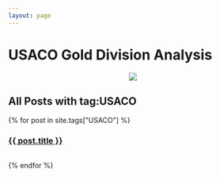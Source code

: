 ```yaml
---
layout: page
---
```

<head>
<link rel="stylesheet" type="text/css" href="https://markchenyutian.github.io/Markchen_Blog/Asset/css/Unified_Style.css">
</head>

# USACO Gold Division Analysis
<center><img src="https://markchenyutian.github.io/Markchen_Blog/Asset/USACO_Banner.png"></center>


<h2>All Posts with tag:USACO</h2>
{% for post in site.tags["USACO"] %}
  <div class="card">
  <a href="{{ site.baseurl }}{{ post.url }}">
  <div class="title_container">
    <h3>{{ post.title }}</h3>
  </div>
  </a>
  </div>
  
  <div style="width: 100%; height: 1em"></div>
{% endfor %}
